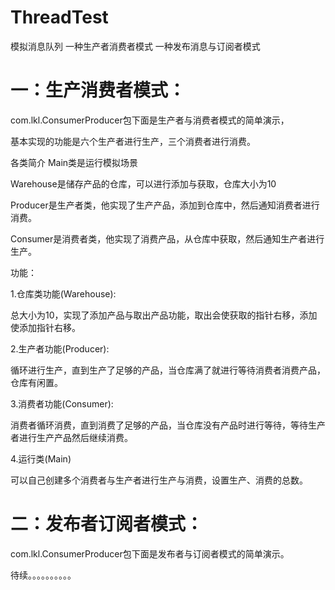 # ThreadTest
模拟消息队列    一种生产者消费者模式      一种发布消息与订阅者模式

# 一：生产消费者模式：

com.lkl.ConsumerProducer包下面是生产者与消费者模式的简单演示，

基本实现的功能是六个生产者进行生产，三个消费者进行消费。

 各类简介
Main类是运行模拟场景

Warehouse是储存产品的仓库，可以进行添加与获取，仓库大小为10

Producer是生产者类，他实现了生产产品，添加到仓库中，然后通知消费者进行消费。

Consumer是消费者类，他实现了消费产品，从仓库中获取，然后通知生产者进行生产。

 功能：

1.仓库类功能(Warehouse):

  总大小为10，实现了添加产品与取出产品功能，取出会使获取的指针右移，添加使添加指针右移。
  
2.生产者功能(Producer):
  
  循环进行生产，直到生产了足够的产品，当仓库满了就进行等待消费者消费产品，仓库有闲置。
  
3.消费者功能(Consumer):

  消费者循环消费，直到消费了足够的产品，当仓库没有产品时进行等待，等待生产者进行生产产品然后继续消费。
 
4.运行类(Main)
  
  可以自己创建多个消费者与生产者进行生产与消费，设置生产、消费的总数。
  
# 二：发布者订阅者模式：
  
com.lkl.ConsumerProducer包下面是发布者与订阅者模式的简单演示。

待续。。。。。。。。。。
